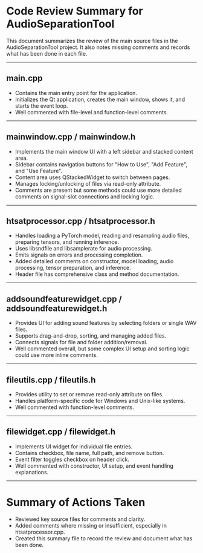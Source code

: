 # Code Review Summary for AudioSeparationTool

This document summarizes the review of the main source files in the AudioSeparationTool project. It also notes missing comments and records what has been done in each file.

---

## main.cpp

- Contains the main entry point for the application.
- Initializes the Qt application, creates the main window, shows it, and starts the event loop.
- Well commented with file-level and function-level comments.

---

## mainwindow.cpp / mainwindow.h

- Implements the main window UI with a left sidebar and stacked content area.
- Sidebar contains navigation buttons for "How to Use", "Add Feature", and "Use Feature".
- Content area uses QStackedWidget to switch between pages.
- Manages locking/unlocking of files via read-only attribute.
- Comments are present but some methods could use more detailed comments on signal-slot connections and locking logic.

---

## htsatprocessor.cpp / htsatprocessor.h

- Handles loading a PyTorch model, reading and resampling audio files, preparing tensors, and running inference.
- Uses libsndfile and libsamplerate for audio processing.
- Emits signals on errors and processing completion.
- Added detailed comments on constructor, model loading, audio processing, tensor preparation, and inference.
- Header file has comprehensive class and method documentation.

---

## addsoundfeaturewidget.cpp / addsoundfeaturewidget.h

- Provides UI for adding sound features by selecting folders or single WAV files.
- Supports drag-and-drop, sorting, and managing added files.
- Connects signals for file and folder addition/removal.
- Well commented overall, but some complex UI setup and sorting logic could use more inline comments.

---

## fileutils.cpp / fileutils.h

- Provides utility to set or remove read-only attribute on files.
- Handles platform-specific code for Windows and Unix-like systems.
- Well commented with function-level comments.

---

## filewidget.cpp / filewidget.h

- Implements UI widget for individual file entries.
- Contains checkbox, file name, full path, and remove button.
- Event filter toggles checkbox on header click.
- Well commented with constructor, UI setup, and event handling explanations.

---

# Summary of Actions Taken

- Reviewed key source files for comments and clarity.
- Added comments where missing or insufficient, especially in htsatprocessor.cpp.
- Created this summary file to record the review and document what has been done.
